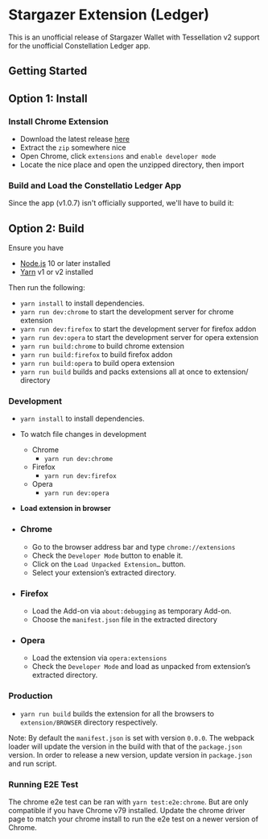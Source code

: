 # Stargazer Extension (Ledger)

This is an unofficial release of Stargazer Wallet with Tessellation v2 support for the unofficial Constellation Ledger app.

## Getting Started

## Option 1: Install

### Install Chrome Extension

- Download the latest release [here](https://github.com/buzzgreyday/stargazer-wallet-ledger/releases/latest)
- Extract the `zip` somewhere nice
- Open Chrome, click `extensions` and `enable developer mode`
- Locate the nice place and open the unzipped directory, then import

### Build and Load the Constellatio Ledger App

Since the app (v1.0.7) isn't officially supported, we'll have to build it:

## Option 2: Build

Ensure you have

- [Node.js](https://nodejs.org) 10 or later installed
- [Yarn](https://yarnpkg.com) v1 or v2 installed

Then run the following:

- `yarn install` to install dependencies.
- `yarn run dev:chrome` to start the development server for chrome extension
- `yarn run dev:firefox` to start the development server for firefox addon
- `yarn run dev:opera` to start the development server for opera extension
- `yarn run build:chrome` to build chrome extension
- `yarn run build:firefox` to build firefox addon
- `yarn run build:opera` to build opera extension
- `yarn run build` builds and packs extensions all at once to extension/ directory

### Development

- `yarn install` to install dependencies.
- To watch file changes in development

  - Chrome
    - `yarn run dev:chrome`
  - Firefox
    - `yarn run dev:firefox`
  - Opera
    - `yarn run dev:opera`

- **Load extension in browser**

- ### Chrome

  - Go to the browser address bar and type `chrome://extensions`
  - Check the `Developer Mode` button to enable it.
  - Click on the `Load Unpacked Extension…` button.
  - Select your extension’s extracted directory.

- ### Firefox

  - Load the Add-on via `about:debugging` as temporary Add-on.
  - Choose the `manifest.json` file in the extracted directory

- ### Opera

  - Load the extension via `opera:extensions`
  - Check the `Developer Mode` and load as unpacked from extension’s extracted directory.

### Production

- `yarn run build` builds the extension for all the browsers to `extension/BROWSER` directory respectively.

Note: By default the `manifest.json` is set with version `0.0.0`. The webpack loader will update the version in the build with that of the `package.json` version. In order to release a new version, update version in `package.json` and run script.

### Running E2E Test

The chrome e2e test can be ran with `yarn test:e2e:chrome`. But are only compatible if you have 
Chrome v79 installed. Update the chrome driver page to match your chrome install to run the e2e test
on a newer version of Chrome.

